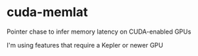 # cuda-memlat
Pointer chase to infer memory latency on CUDA-enabled GPUs

I'm using features that require a Kepler or newer GPU
